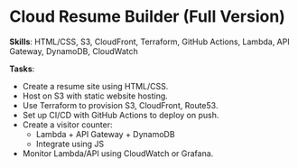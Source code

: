# Cloud Resume Builder (Full Version)

**Skills**: HTML/CSS, S3, CloudFront, Terraform, GitHub Actions, Lambda, API Gateway, DynamoDB, CloudWatch

**Tasks**:
- Create a resume site using HTML/CSS.
- Host on S3 with static website hosting.
- Use Terraform to provision S3, CloudFront, Route53.
- Set up CI/CD with GitHub Actions to deploy on push.
- Create a visitor counter:
  - Lambda + API Gateway + DynamoDB
  - Integrate using JS
- Monitor Lambda/API using CloudWatch or Grafana.